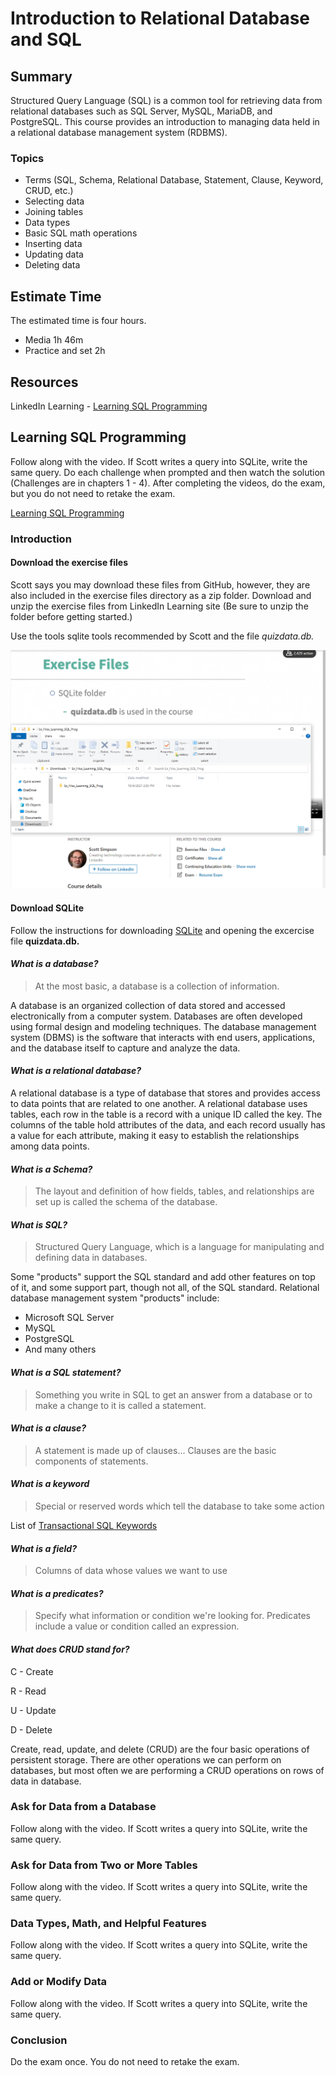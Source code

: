 # Introduction to Relational Database and SQL

## Summary
Structured Query Language (SQL) is a common tool for retrieving data from relational databases such as SQL Server, MySQL, MariaDB, and PostgreSQL. This course provides an introduction to managing data held in a relational database management system (RDBMS).

### Topics
- Terms (SQL, Schema, Relational Database, Statement, Clause, Keyword, CRUD, etc.)
- Selecting data
- Joining tables
- Data types
- Basic SQL math operations
- Inserting data
- Updating data
- Deleting data

## Estimate Time
The estimated time is four hours.
- Media 1h 46m
- Practice and set 2h

## Resources
LinkedIn Learning - [Learning SQL Programming](https://www.linkedin.com/learning/learning-sql-programming-8382385/learning-sql-programming)

## Learning SQL Programming 
Follow along with the video.  If Scott writes a query into SQLite, write the same query.  Do each challenge when prompted and then watch the solution (Challenges are in chapters 1 - 4). After completing the videos, do the exam, but you do not need to retake the exam.

[Learning SQL Programming](https://www.linkedin.com/learning/learning-sql-programming-8382385/learning-sql-programming)

### Introduction

#### Download the exercise files
Scott says you may download these files from GitHub, however, they are also included in the exercise files directory as a zip folder.  Download and unzip the exercise files from LinkedIn Learning site (Be sure to unzip the folder before getting started.)

Use the tools sqlite tools recommended by Scott and the file *quizdata.db.*

![Exercise files](./img/excercise-files.png)

#### Download SQLite 

Follow the instructions for downloading [SQLite](https://sqlitebrowser.org/dl/) and opening the excercise file **quizdata.db.**

#### *What is a database?*
> At the most basic, a database is a collection of information.

A database is an organized collection of data stored and accessed electronically from a computer system.  Databases are often developed using formal design and modeling techniques. The database management system (DBMS) is the software that interacts with end users, applications, and the database itself to capture and analyze the data.

#### *What is a relational database?*
A relational database is a type of database that stores and provides access to data points that are related to one another. A relational database uses tables, each row in the table is a record with a unique ID called the key. The columns of the table hold attributes of the data, and each record usually has a value for each attribute, making it easy to establish the relationships among data points.

#### *What is a Schema?*
> The layout and definition of how fields, tables, and relationships are set up is called the schema of the database.


#### *What is SQL?*
> Structured Query Language, which is a language for manipulating and defining data in databases.

Some "products" support the SQL standard and add other features on top of it, and some support part, though not all, of the SQL standard. Relational database management system "products" include:
- Microsoft SQL Server 
- MySQL 
- PostgreSQL
- And many others

#### *What is a SQL statement?*
> Something you write in SQL to get an answer from a database or to make a change to it is called a statement.


#### *What is a clause?*
> A statement is made up of clauses... Clauses are the basic components of statements.

#### *What is a keyword*
> Special or reserved words which tell the database to take some action

List of [Transactional SQL Keywords](https://docs.microsoft.com/en-us/sql/t-sql/language-elements/reserved-keywords-transact-sql?view=sql-server-ver15)

#### *What is a field?*
> Columns of data whose values we want to use 

#### *What is a predicates?*
> Specify what information or condition we're looking for. Predicates include a value or condition called an expression.



#### *What does CRUD stand for?*
C - Create

R - Read

U - Update

D - Delete

Create, read, update, and delete (CRUD) are the four basic operations of persistent storage.  There are other operations we can perform on databases, but most often we are performing a CRUD operations on rows of data in database.

### Ask for Data from a Database
Follow along with the video.  If Scott writes a query into SQLite, write the same query.

### Ask for Data from Two or More Tables
Follow along with the video.  If Scott writes a query into SQLite, write the same query.

### Data Types, Math, and Helpful Features
Follow along with the video.  If Scott writes a query into SQLite, write the same query.

### Add or Modify Data
Follow along with the video.  If Scott writes a query into SQLite, write the same query. 

### Conclusion
Do the exam once. You do not need to retake the exam.